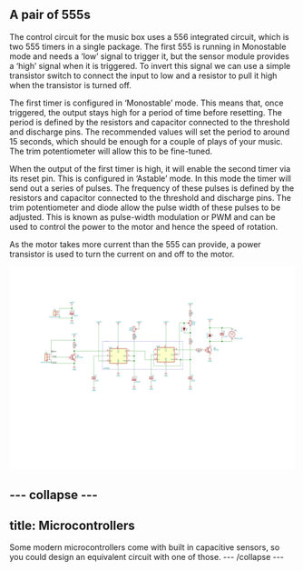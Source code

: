 ## A pair of 555s

The control circuit for the music box uses a 556 integrated circuit, which is two 555 timers in a single package. The first 555 is running in Monostable mode and needs a ‘low’ signal to trigger it, but the sensor module provides a ‘high’ signal when it is triggered. To invert this signal we can use a simple transistor switch to connect the input to low and a resistor to pull it high when the transistor is turned off.

The first timer is configured in ‘Monostable’ mode. This means that, once triggered, the output stays high for a period of time before resetting. The period is defined by the resistors and capacitor connected to the threshold and discharge pins. The recommended values will set the period to around 15 seconds, which should be enough for a couple of plays of your music. The trim potentiometer will allow this to be fine-tuned.

When the output of the first timer is high, it will enable the second timer via its reset pin. This is configured in ‘Astable’ mode. In this mode the timer will send out a series of pulses. The frequency of these pulses is defined by the resistors and capacitor connected to the threshold and discharge pins. The trim potentiometer and diode allow the pulse width of these pulses to be adjusted. This is known as pulse-width modulation or PWM and can be used to control the power to the motor and hence the speed of rotation.

As the motor takes more current than the 555 can provide, a power transistor is used to turn the current on and off to the motor.

![Schematics](images/schematics.svg)

--- collapse ---
---
title: Microcontrollers
---
Some modern microcontrollers come with built in capacitive sensors, so you could design an equivalent circuit with one of those.
--- /collapse ---